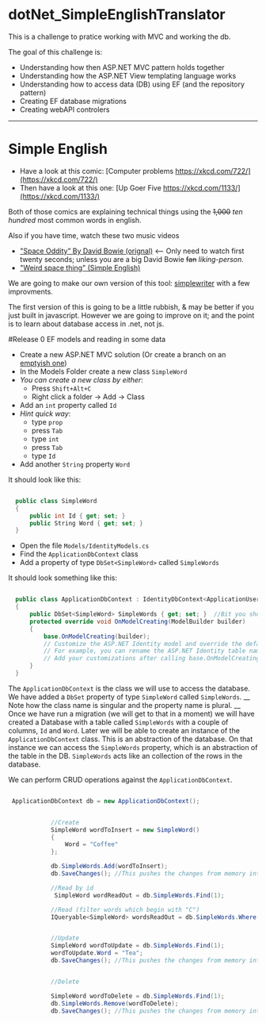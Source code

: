 # dotNet_SimpleEnglishTranslator

This is a challenge to pratice working with MVC and working the db. 

The goal of this challenge is:

 - Understanding how then ASP.NET MVC pattern holds together
 - Understanding how the ASP.NET View templating language works
 - Understanding how to access data (DB) using EF (and the repository pattern)
 - Creating EF database migrations 
 - Creating webAPI controlers


 -------------------------------


# Simple English


 - Have a look at this comic: [Computer problems https://xkcd.com/722/](https://xkcd.com/722/)
 - Then have a look at this one: [Up Goer Five https://xkcd.com/1133/](https://xkcd.com/1133/)
 
Both of those comics are explaining technical things using the ~~1,000~~ *ten hundred* most common words in english.

Also if you have time, watch these two music videos
 - ["Space Oddity” By David Bowie (orignal)](https://www.youtube.com/watch?v=D67kmFzSh_o) <-- Only need to watch first twenty seconds; unless you are a big David Bowie ~~fan~~ _liking-person_.
 - ["Weird space thing" (Simple English) ](https://www.youtube.com/watch?v=ygrdAvmr-MA)
 
 
We are going to make our own version of this tool: [simplewriter](http://xkcd.com/simplewriter/)
with a few improvments.

The first version of this is going to be a little rubbish, & may be better if you just built in javascript. However we are going to improve on it; and the point is to learn about database access in .net, not js.


 #Release 0 EF models and reading in some data
 
 
  - Create a new ASP.NET MVC solution (Or create a branch on an [emptyish one](../../../dotNet_SillyLittleSiteOnAzure))
  - In the Models Folder create a new class `SimpleWord`
   - *You can create a new class by either*:
     - Press `Shift+Alt+C`
     - Right click a folder -> Add -> Class
  - Add an `int` property called `Id`
   - *Hint quick way*: 
     - type `prop`
     - press `Tab`
     - type `int`
     - press `Tab`
     - type `Id` 
  - Add another `String` property `Word`
  
It should look like this:

```C#

  public class SimpleWord
  {
      public int Id { get; set; }
      public String Word { get; set; }
  }

```
 - Open the file `Models/IdentityModels.cs`
 - Find the `ApplicationDbContext` class
 - Add a property of type `DbSet<SimpleWord>` called `SimpleWords`

It should look something like this:

```csharp

  public class ApplicationDbContext : IdentityDbContext<ApplicationUser>
  {
      public DbSet<SimpleWord> SimpleWords { get; set; }  //Bit you should have added
      protected override void OnModelCreating(ModelBuilder builder)
      {
          base.OnModelCreating(builder);
          // Customize the ASP.NET Identity model and override the defaults if needed.
          // For example, you can rename the ASP.NET Identity table names and more.
          // Add your customizations after calling base.OnModelCreating(builder);
      }
  }

```
 
The `ApplicationDbContext` is the class we will use to access the database. We have added a `DbSet` property of type `SimpleWord` called `SimpleWords`. __ Note how the class name is singular and the property name is plural. __
Once we have run a migration (we will get to that in a moment) we will have created a Database with a table called `SimpleWords` with a couple of columns, `Id` and `Word`. Later we will be able to create an instance of the `ApplicationDbContext` class. This is an abstraction of the database. On that instance we can access the `SimpleWords` property, which is an abstraction of the table in the DB. `SimpleWords` acts like an collection of the rows in the database. 

We can perform CRUD operations against the `ApplicationDbContext`. 


```C#

 ApplicationDbContext db = new ApplicationDbContext();


            //Create
            SimpleWord wordToInsert = new SimpleWord()
            {
                Word = "Coffee"
            };

            db.SimpleWords.Add(wordToInsert);
            db.SaveChanges(); //This pushes the changes from memory into the db

            //Read by id
             SimpleWord wordReadOut = db.SimpleWords.Find(1);

            //Read (filter words which begin with "C")
            IQueryable<SimpleWord> wordsReadOut = db.SimpleWords.Where(w => w.Word.StartsWith("C"));


            //Update
            SimpleWord wordToUpdate = db.SimpleWords.Find(1);
            wordToUpdate.Word = "Tea";
            db.SaveChanges(); //This pushes the changes from memory into the db


            //Delete

            SimpleWord wordToDelete = db.SimpleWords.Find(1);
            db.SimpleWords.Remove(wordToDelete);
            db.SaveChanges(); //This pushes the changes from memory into the db



```



 

